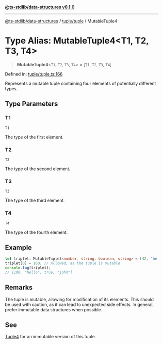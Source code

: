 [**@ts-stdlib/data-structures v0.1.0**](../../../README.md)

***

[@ts-stdlib/data-structures](../../../README.md) / [tuple/tuple](../README.md) / MutableTuple4

# Type Alias: MutableTuple4\<T1, T2, T3, T4\>

> **MutableTuple4**\<`T1`, `T2`, `T3`, `T4`\> = \[`T1`, `T2`, `T3`, `T4`\]

Defined in: [tuple/tuple.ts:166](https://github.com/gabaudette/ts-stdlib/blob/8e7816af16ba99a04cff637dfff9fab2e1e392d8/packages/data-structures/src/tuple/tuple.ts#L166)

Represents a mutable tuple containing four elements of potentially different types.

## Type Parameters

### T1

`T1`

The type of the first element.

### T2

`T2`

The type of the second element.

### T3

`T3`

The type of the third element.

### T4

`T4`

The type of the fourth element.

## Example

```typescript
let triplet: MutableTuple3<number, string, boolean, string> = [42, "hello", true, "john"];
triplet[0] = 100; // Allowed, as the tuple is mutable
console.log(triplet);
// [100, "hello", true, "john"]
```

## Remarks

The tuple is mutable, allowing for modification of its elements.
This should be used with caution, as it can lead to unexpected side effects.
In general, prefer immutable data structures when possible.

## See

[Tuple4](Tuple4.md) for an immutable version of this tuple.
